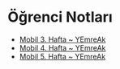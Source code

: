 # Öğrenci Notları

<!--Index-->

- [Mobil 3. Hafta ~ YEmreAk](./Mobil%203.%20Hafta%20~%20YEmreAk.pdf)
- [Mobil 4. Hafta ~ YEmreAk](./Mobil%204.%20Hafta%20~%20YEmreAk.pdf)
- [Mobil 5. Hafta ~ YEmreAk](./Mobil%205.%20Hafta%20~%20YEmreAk.pdf)

<!--Index-->
